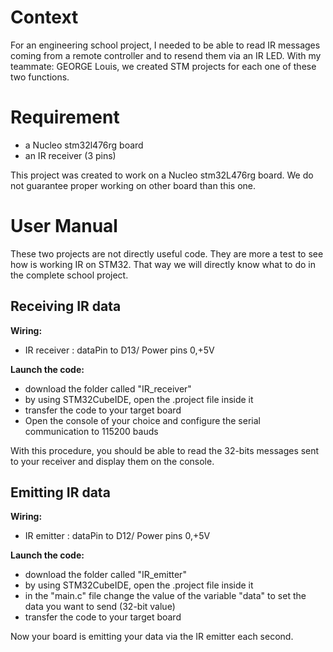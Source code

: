 # Context

For an engineering school project, I needed to be able to read IR messages coming from a remote controller and to resend them via an IR LED. With my teammate: GEORGE Louis, we created STM projects for each one of these two functions.

# Requirement

- a Nucleo stm32l476rg board
- an IR receiver (3 pins)

This project was created to work on a Nucleo stm32L476rg board. We do not guarantee proper working on other board than this one.

# User Manual

These two projects are not directly useful code. They are more a test to see how is working IR on STM32. 
That way we will directly know what to do in the complete school project.

## Receiving IR data
**Wiring:**

- IR receiver : dataPin to D13/ Power pins 0,+5V

**Launch the code:**
- download the folder called "IR_receiver"
- by using STM32CubeIDE, open the .project file inside it
- transfer the code to your target board
- Open the console of your choice and configure the serial communication to 115200 bauds

With this procedure, you should be able to read the 32-bits messages sent to your receiver and display them on the console.

## Emitting IR data

**Wiring:**

- IR emitter : dataPin to D12/ Power pins 0,+5V

**Launch the code:**
- download the folder called "IR_emitter"
- by using STM32CubeIDE, open the .project file inside it
- in the "main.c" file change the value of the variable "data" to set the data you want to send (32-bit value)
- transfer the code to your target board

Now your board is emitting your data via the IR emitter each second.




